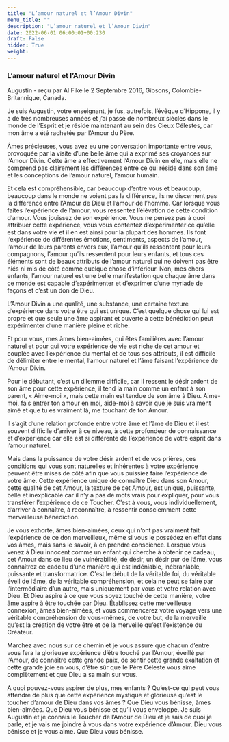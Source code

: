 ```yaml
---
title: "L’amour naturel et l’Amour Divin"
menu_title: ""
description: "L’amour naturel et l’Amour Divin"
date: 2022-06-01 06:00:01+00:230
draft: False
hidden: True
weight:
---
```

### L’amour naturel et l’Amour Divin

Augustin - reçu par Al Fike le 2 Septembre 2016, Gibsons, Colombie-Britannique, Canada.

Je suis Augustin, votre enseignant, je fus, autrefois, l’évêque d’Hippone, il y a de très nombreuses années et j’ai passé de nombreux siècles dans le monde de l’Esprit et je réside maintenant au sein des Cieux Célestes, car mon âme a été rachetée par l’Amour du Père.

Âmes précieuses, vous avez eu une conversation importante entre vous, provoquée par la visite d’une belle âme qui a exprimé ses croyances sur l’Amour Divin. Cette âme a effectivement l’Amour Divin en elle, mais elle ne comprend pas clairement les différences entre ce qui réside dans son âme et les conceptions de l’amour naturel, l’amour humain.

Et cela est compréhensible, car beaucoup d’entre vous et beaucoup, beaucoup dans le monde ne voient pas la différence, ils ne discernent pas la différence entre l’Amour de Dieu et l’amour de l’homme. Car lorsque vous faites l’expérience de l’amour, vous ressentez l’élévation de cette condition d’amour. Vous jouissez de son expérience. Vous ne pensez pas à quoi attribuer cette expérience, vous vous contentez d’expérimenter ce qu’elle est dans votre vie et il en est ainsi pour la plupart des hommes. Ils font l’expérience de différentes émotions, sentiments, aspects de l’amour, l’amour de leurs parents envers eux, l’amour qu’ils ressentent pour leurs compagnons, l’amour qu’ils ressentent pour leurs enfants, et tous ces éléments sont de beaux attributs de l’amour naturel qui ne doivent pas être niés ni mis de côté comme quelque chose d’inférieur. Non, mes chers enfants, l’amour naturel est une belle manifestation que chaque âme dans ce monde est capable d’expérimenter et d’exprimer d’une myriade de façons et c’est un don de Dieu.

L’Amour Divin a une qualité, une substance, une certaine texture d’expérience dans votre être qui est unique. C’est quelque chose qui lui est propre et que seule une âme aspirant et ouverte à cette bénédiction peut expérimenter d’une manière pleine et riche.

Et pour vous, mes âmes bien-aimées, qui êtes familières avec l’amour naturel et pour qui votre expérience de vie est riche de cet amour et couplée avec l’expérience du mental et de tous ses attributs, il est difficile de délimiter entre le mental, l’amour naturel et l’âme faisant l’expérience de l’Amour Divin.

Pour le débutant, c’est un dilemme difficile, car il ressent le désir ardent de son âme pour cette expérience, il tend la main comme un enfant à son parent, « Aime-moi », mais cette main est tendue de son âme à Dieu. Aime-moi, fais entrer ton amour en moi, aide-moi à savoir que je suis vraiment aimé et que tu es vraiment là, me touchant de ton Amour.

Il s’agit d’une relation profonde entre votre âme et l’âme de Dieu et il est souvent difficile d’arriver à ce niveau, à cette profondeur de connaissance et d’expérience car elle est si différente de l’expérience de votre esprit dans l’amour naturel.

Mais dans la puissance de votre désir ardent et de vos prières, ces conditions qui vous sont naturelles et inhérentes à votre expérience peuvent être mises de côté afin que vous puissiez faire l’expérience de votre âme. Cette expérience unique de connaître Dieu dans son Amour, cette qualité de cet Amour, la texture de cet Amour, est unique, puissante, belle et inexplicable car il n’y a pas de mots vrais pour expliquer, pour vous transférer l’expérience de ce Toucher. C’est à vous, vous individuellement, d’arriver à connaître, à reconnaître, à ressentir consciemment cette merveilleuse bénédiction.

Je vous exhorte, âmes bien-aimées, ceux qui n’ont pas vraiment fait l’expérience de ce don merveilleux, même si vous le possédez en effet dans vos âmes, mais sans le savoir, à en prendre conscience. Lorsque vous venez à Dieu innocent comme un enfant qui cherche à obtenir ce cadeau, cet Amour dans ce lieu de vulnérabilité, de désir, un désir pur de l’âme, vous connaîtrez ce cadeau d’une manière qui est indéniable, inébranlable, puissante et transformatrice. C’est le début de la véritable foi, du véritable éveil de l’âme, de la véritable compréhension, et cela ne peut se faire par l’intermédiaire d’un autre, mais uniquement par vous et votre relation avec Dieu. Et Dieu aspire à ce que vous soyez touché de cette manière, votre âme aspire à être touchée par Dieu. Établissez cette merveilleuse connexion, âmes bien-aimées, et vous commencerez votre voyage vers une véritable compréhension de vous-mêmes, de votre but, de la merveille qu’est la création de votre être et de la merveille qu’est l’existence du Créateur.

Marchez avec nous sur ce chemin et je vous assure que chacun d’entre vous fera la glorieuse expérience d’être touché par l’Amour, éveillé par l’Amour, de connaître cette grande paix, de sentir cette grande exaltation et cette grande joie en vous, d’être sûr que le Père Céleste vous aime complètement et que Dieu a sa main sur vous.

A quoi pouvez-vous aspirer de plus, mes enfants ? Qu’est-ce qui peut vous attendre de plus que cette expérience mystique et glorieuse qu’est le toucher d’amour de Dieu dans vos âmes ? Que Dieu vous bénisse, âmes bien-aimées. Que Dieu vous bénisse et qu’il vous enveloppe. Je suis Augustin et je connais le Toucher de l’Amour de Dieu et je sais de quoi je parle, et je vais me joindre à vous dans votre expérience d’Amour. Dieu vous bénisse et je vous aime. Que Dieu vous bénisse.
